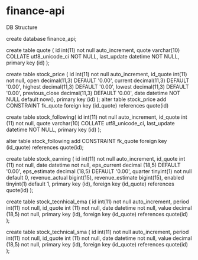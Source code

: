 # finance-api
DB Structure 

create database finance_api;

create table quote (
    id int(11) not null auto_increment, 
    quote varchar(10) COLLATE utf8_unicode_ci NOT NULL,
    last_update datetime NOT NULL,
    primary key (id) 
);

create table stock_price (
    id int(11) not null auto_increment, 
    id_quote int(11) not null,
    open decimal(11,3) DEFAULT '0.00',
    current decimal(11,3) DEFAULT '0.00',
    highest decimal(11,3) DEFAULT '0.00',
    lowest decimal(11,3) DEFAULT '0.00',
    previous_close decimal(11,3) DEFAULT '0.00',
    date datetime NOT NULL default now(),
    primary key (id)
);
alter table stock_price add CONSTRAINT fk_quote foreign key (id_quote) references quote(id)

create table stock_following(
    id int(11) not null auto_increment, 
    id_quote int (11) not null,
    quote varchar(10) COLLATE utf8_unicode_ci,
    last_update datetime NOT NULL,
    primary key (id)
);

alter table stock_following add CONSTRAINT fk_quote foreign key (id_quote) references quote(id);

create table stock_earning (
    id int(11) not null auto_increment, 
    id_quote int (11) not null,
    date datetime not null, 
    eps_current decimal (18,5) DEFAULT '0.00',
    eps_estimate decimal (18,5) DEFAULT '0.00',
    quarter tinyint(1) not null default 0,
    revenue_actual bigint(15),
    revenue_estimate bigint(15),
    enabled tinyint(1) default 1,
    primary key (id),
    foreign key (id_quote) references quote(id)
);

create table stock_tecnhical_ema (
    id int(11) not null auto_increment,
    period int(11) not null, 
    id_quote int (11) not null,
    date datetime not null,
    value decimal (18,5) not null,
    primary key (id),
    foreign key (id_quote) references quote(id) 
);

create table stock_technical_sma (
    id int(11) not null auto_increment, 
    period int(11) not null, 
    id_quote int (11) not null,
    date datetime not null,
    value decimal (18,5) not null,
    primary key (id),
    foreign key (id_quote) references quote(id) 
);

